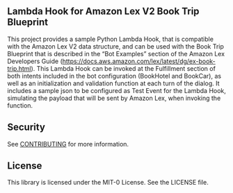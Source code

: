 ## Lambda Hook for Amazon Lex V2 Book Trip Blueprint

This project provides a sample Python Lambda Hook, that is compatible with the Amazon Lex V2 data structure, and can be used with the Book Trip Blueprint that is described in the “Bot Examples” section of the Amazon Lex Developers Guide (https://docs.aws.amazon.com/lex/latest/dg/ex-book-trip.html). This Lambda Hook can be invoked at the Fulfillment section of both intents included in the bot configuration (BookHotel and BookCar), as well as an initialization and validation function at each turn of the dialog. It includes a sample json to be configured as Test Event for the Lambda Hook, simulating the payload that will be sent by Amazon Lex, when invoking the function.

## Security

See [CONTRIBUTING](CONTRIBUTING.md#security-issue-notifications) for more information.

## License

This library is licensed under the MIT-0 License. See the LICENSE file.

